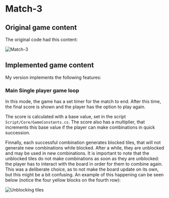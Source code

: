 # Match-3

## Original game content

The original code had this content:

![Match-3](/Match3.png?raw=true "Match-3")

## Implemented game content

My version implements the following features:

### Main Single player game loop

In this mode, the game has a set timer for the match to end. After this time, the final score is shown and the player has the option to play again.

The score is calculated with a base value, set in the script ```Script/Core/GameConstants.cs```. The score also has a multiplier, that increments this base value if the player can make combinations in quick succession.

Finnally, each successful combination generates blocked tiles, that will not generate new combinations while blocked. After a while, they are unblocked and may be used in new combinations. It is important to note that the unblocked
tiles do not make combinations as soon as they are unblocked: the player has to interact with the board in order for them to combine again. This was a deliberate choice, as to not make the board update on its own, but this might be a bit confusing. An example of this happening can be seen below (notice the four yellow blocks on the fourth row):

![Unblocking tiles](/Dock/UnblockingTiles.gif?raw=true "Unblocking tiles")